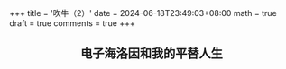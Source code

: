 +++
title = '吹牛（2）'
date = 2024-06-18T23:49:03+08:00
math = true                                
draft = true
comments = true
+++


<h2 align = "center">电子海洛因和我的平替人生</h2> 

